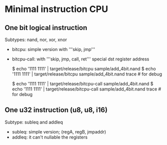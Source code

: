 # Minimal instruction CPU

## One bit logical instruction
Subtypes: nand, nor, xor, xnor

* bitcpu: simple version with '''skip, jmp'''
* bitcpu-call: with '''skip, jmp, call, ret''' special dst register address


    $ echo '1111 1111' | target/release/bitcpu sample/add_4bit.nand
    $ echo '1111 1111' | target/release/bitcpu sample/add_4bit.nand trace # for debug

    $ echo '1111 1111' | target/release/bitcpu-call sample/add_4bit.nand
    $ echo '1111 1111' | target/release/bitcpu-call sample/add_4bit.nand trace # for debug

## One u32 instruction (u8, u8, i16)
Subtype: subleq and addleq

* subleq: simple version; (regA, regB, jmpaddr)
* addleq: it can't nullable the registers

